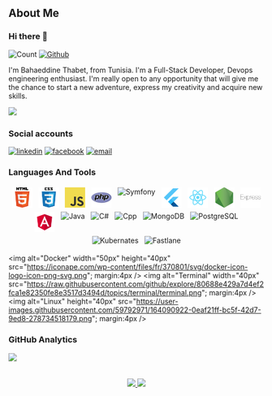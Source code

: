 ## About Me

### Hi there 👋
 ![Count](https://visitor-badge.laobi.icu/badge?page_id=BahaTha.BahaTha) [![Github](https://img.shields.io/github/followers/BahaTha?label=Follow&style=social)](https://github.com/BahaTha) 

I'm Bahaeddine Thabet, from Tunisia. I'm a Full-Stack Developer, Devops engineering enthusiast. I'm really open to any opportunity that will give me the chance to start a new adventure, express my creativity and acquire new skills.

<a href="https://github.com/DenverCoder1/readme-typing-svg"><img src="https://readme-typing-svg.herokuapp.com?lines=Software+Engineering+Student;Full+Stack+Developer;UI/UX+Designer;Always%20learning%20new%20things&center=false&width=500&height=50"></a>

### Social accounts
[<img src='https://user-images.githubusercontent.com/59792971/164092560-819298ce-c9ba-4438-a368-bd1bcd6e7389.png' alt='linkedin' height='50'>](https://www.linkedin.com/in/bahaeddine-thabet/) [<img src='https://user-images.githubusercontent.com/59792971/164092047-ea3ce66e-7068-4d46-b3ea-fbac1c0cb5fd.png' alt='facebook' height='50'>](https://www.facebook.com/R0Y4l.TN/)  [<img src='https://user-images.githubusercontent.com/59792971/164092165-318b4325-304b-4b3e-8143-eb8906976e4d.png' alt='email' height='53'>](mailto:baha.thabet1@gmail.com) 


### **Languages And Tools**

<p align="center">
<img src="https://raw.githubusercontent.com/github/explore/80688e429a7d4ef2fca1e82350fe8e3517d3494d/topics/html/html.png" alt="HTML5" height="40" style="vertical-align:top; margin:4px">
<img src="https://raw.githubusercontent.com/github/explore/80688e429a7d4ef2fca1e82350fe8e3517d3494d/topics/css/css.png" alt="CSS3" height="40" style="vertical-align:top; margin:4px">
<img src="https://raw.githubusercontent.com/github/explore/80688e429a7d4ef2fca1e82350fe8e3517d3494d/topics/javascript/javascript.png" alt="JS" height="40" style="vertical-align:top; margin:4px">
  <img src="https://raw.githubusercontent.com/github/explore/80688e429a7d4ef2fca1e82350fe8e3517d3494d/topics/php/php.png" alt="PHP" height="40" style="vertical-align:top; margin:4px">
   <img src="https://iconape.com/wp-content/files/ds/99775/svg/symfony.svg" alt="Symfony" height="40" style="vertical-align:top; margin:4px">
<img src="https://raw.githubusercontent.com/github/explore/80688e429a7d4ef2fca1e82350fe8e3517d3494d/topics/flutter/flutter.png" alt="Flutter" height="40" style="vertical-align:top; margin:4px">
<img src="https://raw.githubusercontent.com/github/explore/80688e429a7d4ef2fca1e82350fe8e3517d3494d/topics/react/react.png" alt="React" height="40" style="vertical-align:top; margin:4px">
<img src="https://raw.githubusercontent.com/github/explore/80688e429a7d4ef2fca1e82350fe8e3517d3494d/topics/nodejs/nodejs.png" alt="NodeJS" height="40" style="vertical-align:top; margin:4px">
<img src="https://raw.githubusercontent.com/github/explore/80688e429a7d4ef2fca1e82350fe8e3517d3494d/topics/express/express.png" alt="NodeJS" height="40" style="vertical-align:top; margin:4px">
<img src="https://raw.githubusercontent.com/github/explore/80688e429a7d4ef2fca1e82350fe8e3517d3494d/topics/angular/angular.png" alt="Angular" height="40" style="vertical-align:top; margin:4px">
<img src="https://icon-library.com/images/java-icon-png/java-icon-png-15.jpg" alt="Java" height="40" style="vertical-align:top; margin:4px">
<img src="https://iconape.com/wp-content/files/sh/51404/svg/c--4.svg" alt="C#" height="40" style="vertical-align:top; margin:4px">
<img src="https://upload.wikimedia.org/wikipedia/commons/thumb/1/18/ISO_C%2B%2B_Logo.svg/306px-ISO_C%2B%2B_Logo.svg.png" alt="Cpp" height="40" style="vertical-align:top; margin:4px">
<img src="https://user-images.githubusercontent.com/59792971/164090404-6997cfa7-c8f7-4d28-8c5f-eb2138746ec2.png" alt="MongoDB" height="45" style="vertical-align:top; margin:4px">
<img src="https://user-images.githubusercontent.com/59792971/164090683-5b0ee251-825c-40a5-8d48-41ff40cc51db.png" alt="PostgreSQL" height="40" style="vertical-align:top; margin:4px">
<img src="http://assets.stickpng.com/images/58480a44cef1014c0b5e4917.png" alt="Kubernates" height="40" style="vertical-align:top; margin:4px"> 
 <img src="https://iconape.com/wp-content/files/be/370867/svg/370867.svg" alt="Fastlane" height="40" style="vertical-align:top; margin:4px"> 
  
 <img alt="Docker" width="50px" height="40px" src="https://iconape.com/wp-content/files/fr/370801/svg/docker-icon-logo-icon-png-svg.png"; margin:4px />
<img alt="Terminal" width="40px" src="https://raw.githubusercontent.com/github/explore/80688e429a7d4ef2fca1e82350fe8e3517d3494d/topics/terminal/terminal.png"; margin:4px />
 <img alt="Linux" height="40px" src="https://user-images.githubusercontent.com/59792971/164090922-0eaf21ff-bc5f-42d7-9ed8-278734518179.png"; margin:4px />
</p>

### **GitHub Analytics**
<img src="https://activity-graph.herokuapp.com/graph?username=BahaTha&hide_border=true&theme=dark" style="align=center"/><br><br>
<p align="center">
<a href="https://github.com/BahaTha">
  <img height="180em" src="https://github-readme-stats-eight-theta.vercel.app/api?username=BahaTha&show_icons=true&theme=dark&include_all_commits=true&count_private=true"/>
  <img height="180em" src="https://github-readme-stats-eight-theta.vercel.app/api/top-langs/?username=BahaTha&layout=compact&langs_count=8&theme=dark"/>
</a>
</p>
